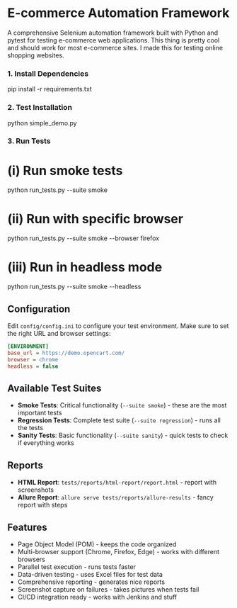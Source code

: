 # E-commerce Automation Framework

A comprehensive Selenium automation framework built with Python and pytest for testing e-commerce web applications. This thing is pretty cool and should work for most e-commerce sites. I made this for testing online shopping websites.

### 1. Install Dependencies
pip install -r requirements.txt

### 2. Test Installation
python simple_demo.py

### 3. Run Tests

# (i) Run smoke tests
python run_tests.py --suite smoke

# (ii) Run with specific browser
python run_tests.py --suite smoke --browser firefox

# (iii) Run in headless mode
python run_tests.py --suite smoke --headless


## Configuration

Edit `config/config.ini` to configure your test environment. Make sure to set the right URL and browser settings:

```ini
[ENVIRONMENT]
base_url = https://demo.opencart.com/
browser = chrome
headless = false
```

## Available Test Suites

- **Smoke Tests**: Critical functionality (`--suite smoke`) - these are the most important tests
- **Regression Tests**: Complete test suite (`--suite regression`) - runs all the tests
- **Sanity Tests**: Basic functionality (`--suite sanity`) - quick tests to check if everything works

## Reports

- **HTML Report**: `tests/reports/html-report/report.html` - report with screenshots
- **Allure Report**: `allure serve tests/reports/allure-results` - fancy report with steps

## Features

-  Page Object Model (POM) - keeps the code organized
-  Multi-browser support (Chrome, Firefox, Edge) - works with different browsers
-  Parallel test execution - runs tests faster
-  Data-driven testing - uses Excel files for test data
-  Comprehensive reporting - generates nice reports
-  Screenshot capture on failures - takes pictures when tests fail
-  CI/CD integration ready - works with Jenkins and stuff

